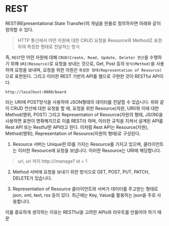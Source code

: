 # REST

REST(REpresentational State Transfer)의 개념을 한줄로 정의하자면 아래와 같이 정의할 수 있다.

> HTTP 통신에서 어떤 자원에 대한 CRUD 요청을 Resource와 Method로 표현하여 특정한 형태로 전달하는 방식

즉, `REST`란 어떤 자원에 대해 `CRUD(Create, Read, Update, Delete) 연산`을 수행하기 위해 `URI(Resource)`로 요청을 보내는 것으로, Get, Post 등의 `방식(Method)`을 사용하여 요청을 보내며, 요청을 위한 자원은 `특정한 형태(Representation of Resource)`으로 표현된다. 그리고 이러한 REST 기반의 API를 웹으로 구현한 것이 RESTful API이다.

`http://localhost:8080/board`

라는 URI에 POST방식을 사용하여 JSON형태의 데이터를 전달할 수 있습니다. 위와 같이 CRUD 연산에 대한 요청을 할 때, 요청을 위한 Resource(자원, URI)와 이에 대한 Method(행위, POST) 그리고 Representation of Resource(자원의 형태, JSON)을 사용하면 표현이 명확해지므로 이를 REST라 하며, 이러한 규칙을 지켜서 설계된 API를 Rest API 또는 Restful한 API라고 한다. 이처럼 Rest API는 Resource(자원), Method(행위), Representation of Resource(자원의 형태)로 구성된다.

1. Resource
   서버는 Unique한 ID를 가지는 Resource를 가지고 있으며, 클라이언트는 이러한 Resource에 요청을 보냅니다. 이러한 Resource는 URI에 해당합니다.

> url, uri 차이
> http:///manage? id = 1

2. Method
   서버에 요청을 보내기 위한 방식으로 GET, POST, PUT, PATCH, DELETE가 있습니다.

3. Representation of Resource
   클라이언트와 서버가 데이터를 주고받는 형태로 json, xml, text, rss 등이 있다. 최근에는 Key, Value를 활용하는 json을 주로 사용합니다.

이를 중요하게 생각하는 이유는 RESTful을 고려한 APIs와 라우트를 만들어야 하기 때문
